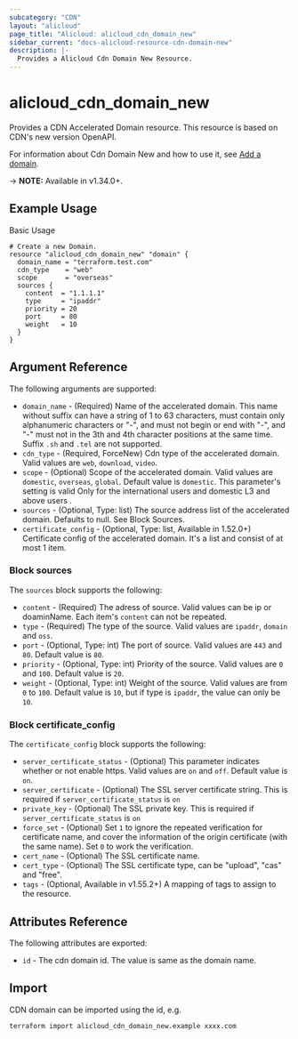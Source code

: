 ```yaml
---
subcategory: "CDN"
layout: "alicloud"
page_title: "Alicloud: alicloud_cdn_domain_new"
sidebar_current: "docs-alicloud-resource-cdn-domain-new"
description: |-
  Provides a Alicloud Cdn Domain New Resource.
---
```


# alicloud_cdn_domain_new

Provides a CDN Accelerated Domain resource. This resource is based on CDN's new version OpenAPI.

For information about Cdn Domain New and how to use it, see [Add a domain](https://www.alibabacloud.com/help/doc-detail/91176.html).

-> **NOTE:** Available in v1.34.0+.

## Example Usage

Basic Usage

```
# Create a new Domain.
resource "alicloud_cdn_domain_new" "domain" {
  domain_name = "terraform.test.com"
  cdn_type    = "web"
  scope       = "overseas"
  sources {
    content  = "1.1.1.1"
    type     = "ipaddr"
    priority = 20
    port     = 80
    weight   = 10
  }
}

```
## Argument Reference

The following arguments are supported:

* `domain_name` - (Required) Name of the accelerated domain. This name without suffix can have a string of 1 to 63 characters, must contain only alphanumeric characters or "-", and must not begin or end with "-", and "-" must not in the 3th and 4th character positions at the same time. Suffix `.sh` and `.tel` are not supported.
* `cdn_type` - (Required, ForceNew) Cdn type of the accelerated domain. Valid values are `web`, `download`, `video`.
* `scope` - (Optional) Scope of the accelerated domain. Valid values are `domestic`, `overseas`, `global`. Default value is `domestic`. This parameter's setting is valid Only for the international users and domestic L3 and above users .
* `sources` - (Optional, Type: list) The source address list of the accelerated domain. Defaults to null. See Block Sources.
* `certificate_config` - (Optional, Type: list, Available in 1.52.0+)  Certificate config of the accelerated domain. It's a list and consist of at most 1 item.

### Block sources

The `sources` block supports the following:

* `content` - (Required) The adress of source. Valid values can be ip or doaminName. Each item's `content` can not be repeated.
* `type` - (Required) The type of the source. Valid values are `ipaddr`, `domain` and `oss`.
* `port` - (Optional, Type: int) The port of source. Valid values are `443` and `80`. Default value is `80`.
* `priority` - (Optional, Type: int) Priority of the source. Valid values are `0` and `100`. Default value is `20`.
* `weight` - (Optional, Type: int) Weight of the source. Valid values are from `0` to `100`. Default value is `10`, but if type is `ipaddr`, the value can only be `10`. 

### Block certificate_config

The `certificate_config` block supports the following:

* `server_certificate_status` - (Optional) This parameter indicates whether or not enable https. Valid values are `on` and `off`. Default value is `on`.
* `server_certificate` - (Optional) The SSL server certificate string. This is required if `server_certificate_status` is `on`
* `private_key` - (Optional) The SSL private key. This is required if `server_certificate_status` is `on`
* `force_set` - (Optional) Set `1` to ignore the repeated verification for certificate name, and cover the information of the origin certificate (with the same name). Set `0` to work the verification.
* `cert_name` - (Optional) The SSL certificate name.
* `cert_type` - (Optional) The SSL certificate type, can be "upload", "cas" and "free".
* `tags` - (Optional, Available in v1.55.2+) A mapping of tags to assign to the resource.

## Attributes Reference

The following attributes are exported:

* `id` - The cdn domain id. The value is same as the domain name.

## Import

CDN domain can be imported using the id, e.g.

```
terraform import alicloud_cdn_domain_new.example xxxx.com
```
